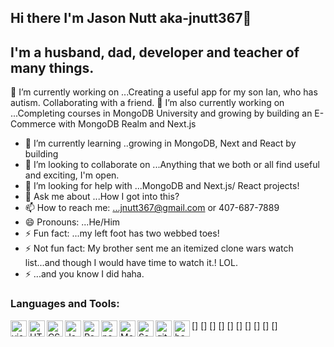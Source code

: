 ## Hi there I'm Jason Nutt aka-jnutt367👋

## I'm a husband, dad, developer and teacher of many things.
🔭 I’m currently working on ...Creating a useful app for my son Ian, who has autism. Collaborating with a friend. 
🔭 I’m also currently working on ...Completing courses in MongoDB University and growing by building an E-Commerce with MongoDB Realm and Next.js 


- 🌱 I’m currently learning ..growing in MongoDB, Next and React by building 
- 👯 I’m looking to collaborate on ...Anything that we both or all find useful and exciting, I'm open.
- 🤔 I’m looking for help with ...MongoDB and Next.js/ React projects!
- 💬 Ask me about ...How I got into this?
- 📫 How to reach me: ...jnutt367@gmail.com or 407-687-7889
- 😄 Pronouns: ...He/Him
- ⚡ Fun fact: ...my left foot has two webbed toes!
- ⚡ Not fun fact: My brother sent me an itemized clone wars watch list...and though I would have time to watch it.! LOL.
- ⚡ ...and you know I did haha.
### Languages and Tools:
[<img align="left" alt="visual studio code" width="26px" src="https://img.icons8.com/color/48/visual-studio-code-2019.png"/>]
[<img align="left" alt="HTML5" width="26px" src="https://cdn-icons-png.flaticon.com/512/1216/1216733.png"/>]
[<img align="left" alt="CSS" width="26px" src="https://upload.wikimedia.org/wikipedia/commons/d/d5/CSS3_logo_and_wordmark.svg"/>]
[<img align="left" alt="Javascript" width="26px" src="https://img.icons8.com/color/48/javascript--v2.png"/>]
[<img align="left" alt="React" width="26px" src="https://img.icons8.com/office/16/000000/react.png"/>]
[<img align="left" alt="nodejs" width="26px" src="https://img.icons8.com/color/48/nodejs.png"/>]
[<img align="left" alt="MongoDB" width="26px" src="https://img.icons8.com/color/48/mongodb.png"/>]
[<img align="left" alt="Sass" width="26px" src="https://img.icons8.com/color/48/sass.png"/>]
[<img align="left" alt="git" width="26px" src="https://img.icons8.com/color/48/git.png"/>]
[<img align="left" alt="bash" width="26px" src="https://img.icons8.com/plasticine/100/bash.png"/>]

